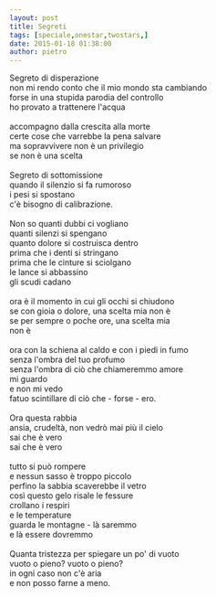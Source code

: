 ```yaml
---
layout: post
title: Segreti
tags: [speciale,onestar,twostars,]
date: 2015-01-18 01:38:00
author: pietro
---
```

Segreto di disperazione<br/>non mi rendo conto che il mio mondo sta cambiando<br/>forse in una stupida parodia del controllo<br/>ho provato a trattenere l'acqua<br/><br/>accompagno dalla crescita alla morte<br/>certe cose che varrebbe la pena salvare<br/>ma sopravvivere non è un privilegio<br/>se non è una scelta<br/><br/>Segreto di sottomissione<br/>quando il silenzio si fa rumoroso<br/>i pesi si spostano<br/>c'è bisogno di calibrazione.<br/><br/>Non so quanti dubbi ci vogliano<br/>quanti silenzi si spengano<br/>quanto dolore si costruisca dentro<br/>prima che i denti si stringano<br/>prima che le cinture si sciolgano<br/>le lance si abbassino<br/>gli scudi cadano<br/><br/>ora è il momento in cui gli occhi si chiudono<br/>se con gioia o dolore, una scelta mia non è<br/>se per sempre o poche ore, una scelta mia<br/>non è<br/><br/>ora con la schiena al caldo e con i piedi in fumo<br/>senza l'ombra del tuo profumo<br/>senza l'ombra di ciò che chiameremmo amore<br/>mi guardo<br/>e non mi vedo<br/>fatuo scintillare di ciò che - forse - ero.<br/><br/>Ora questa rabbia<br/>ansia, crudeltà, non vedrò mai più il cielo<br/>sai che è vero<br/>sai che è vero<br/><br/>tutto si può rompere<br/>e nessun sasso è troppo piccolo<br/>perfino la sabbia scaverebbe il vetro<br/>così questo gelo risale le fessure<br/>crollano i respiri<br/>e le temperature<br/>guarda le montagne - là saremmo<br/>e là essere dovremmo<br/><br/>Quanta tristezza per spiegare un po' di vuoto<br/>vuoto o pieno? vuoto o pieno?<br/>in ogni caso non c'è aria<br/>e non posso farne a meno.
